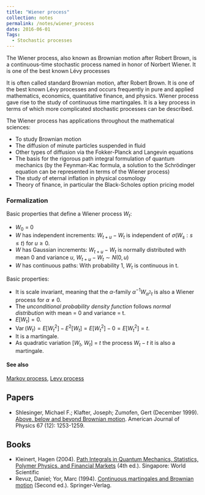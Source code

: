 ```yaml
---
title: "Wiener process"
collection: notes
permalink: /notes/wiener_process
date: 2016-06-01
Tags:
  - Stochastic processes
---
```


The Wiener process, also known as Brownian motion after Robert Brown, is a continuous-time stochastic process named in honor of Norbert Wiener. It is one of the best known Lévy processes

It is often called standard Brownian motion, after Robert Brown. It is one of the best known Lévy processes and occurs frequently in pure and applied mathematics, economics, quantitative finance, and physics. Wiener process gave rise to the study of continuous time martingales. It is a key process in terms of which more complicated stochastic processes can be described.

The Wiener process has applications throughout the mathematical sciences:
* To study Brownian motion
* The diffusion of minute particles suspended in fluid
* Other types of diffusion via the Fokker-Planck and Langevin equations
* The basis for the rigorous path integral formulation of quantum mechanics (by the Feynman-Kac formula, a solution to the Schrödinger equation can be represented in terms of the Wiener process)
* The study of eternal inflation in physical cosmology
* Theory of finance, in particular the Black-Scholes option pricing model


### Formalization

Basic properties that define a Wiener process $W_t$:
* $W_0$ = 0
* $W$ has independent increments: $W_{t+u} - W_t$ is independent of $\sigma(W_s : s \leq t)$ for $u \geq 0$.
* $W$ has Gaussian increments: $W_{t+u} - W_t$ is normally distributed with mean 0 and variance $u$, $W_{t+u}-W_t \sim  N(0, u)$
* $W$ has continuous paths: With probability 1, $W_t$ is continuous in t.

Basic properties:
* It is scale invariant, meaning that the $\alpha$-family ${\displaystyle \alpha ^{-1}W_{\alpha ^{2}t}}$ is also a Wiener process for $\alpha \neq 0$.
* The *unconditional probability density function* follows *normal distribution* with mean = 0 and variance = t.
* ${\displaystyle E[W_{t}]=0}$.
* ${\displaystyle \operatorname {Var} (W_{t})=E\left[W_{t}^{2}\right]-E^{2}[W_{t}]=E\left[W_{t}^{2}\right]-0=E\left[W_{t}^{2}\right]=t}$.
* It is a martingale.
* As quadratic variation [$W_t$, $W_t$] = $t$ the process $W_t - t$ it is also a martingale.


#### See also
[Markov process](/notes/markov_process), [Levy process](/notes/levy_process)




## Papers
* Shlesinger, Michael F.; Klafter, Joseph; Zumofen, Gert (December 1999). [Above, below and beyond Brownian motion](http://caos.fs.usb.ve/~srojas/Teaching/USB/MC_Intro/MC_readings_a/MC_a4_brownian_1.pdf). American Journal of Physics 67 (12): 1253-1259.


## Books
* Kleinert, Hagen (2004). [Path Integrals in Quantum Mechanics, Statistics, Polymer Physics, and Financial Markets](http://users.physik.fu-berlin.de/~kleinert/b5/psfiles/pi.pdf) (4th ed.). Singapore: World Scientific
* Revuz, Daniel; Yor, Marc (1994). [Continuous martingales and Brownian motion]() (Second ed.). Springer-Verlag.


